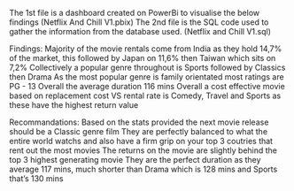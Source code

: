 The 1st file is a dashboard created on PowerBi to visualise the below findings (Netflix And Chill V1.pbix)
The 2nd file is the SQL code used to gather the information from the database used. (Netflix and Chill V1.sql) 


Findings:
Majority of the movie rentals come from India as they hold 14,7% of the market, this followed by Japan on 11,6% then Taiwan which sits on 7,2%
Collectively a popular genre throughout is Sports followed by Classics then Drama
As the most popular genre is family orientated most ratings are PG - 13 
Overall the average duration 116 mins
Overall a cost effective movie based on replacement cost VS rental rate is Comedy, Travel and Sports as these have the highest return value

Recommandations:
Based on the stats provided the next movie release should be a Classic genre film
They are perfectly balanced to what the entire world watchs and also have a firm grip on your top 3 coutries that rent out the most movies
The returns on the movie are slightly behind the top 3 highest generating movie
They are the perfect duration as they average 117 mins, much shorter than Drama which is 128 mins and Sports that’s 130 mins
